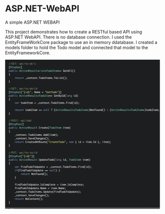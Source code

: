 # ASP.NET-WebAPI
A simple ASP.NET WEBAPI

This project demonstrates how to create a RESTful based API using ASP.NET WebAPI. 
There is no database connection. I used the EntityFrameWorkCore package to use an in memory ddatabase.
I created a models folder to hold the Todo model and connected that model to the EntityFrameworkCore.

      
![](RESTAPI.png)
